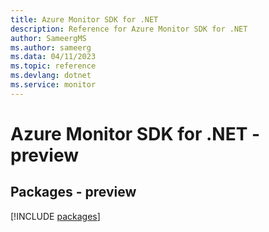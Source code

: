 ```yaml
---
title: Azure Monitor SDK for .NET
description: Reference for Azure Monitor SDK for .NET
author: SameergMS
ms.author: sameerg
ms.data: 04/11/2023
ms.topic: reference
ms.devlang: dotnet
ms.service: monitor
---
```

# Azure Monitor SDK for .NET - preview
## Packages - preview
[!INCLUDE [packages](monitor-index.md)]